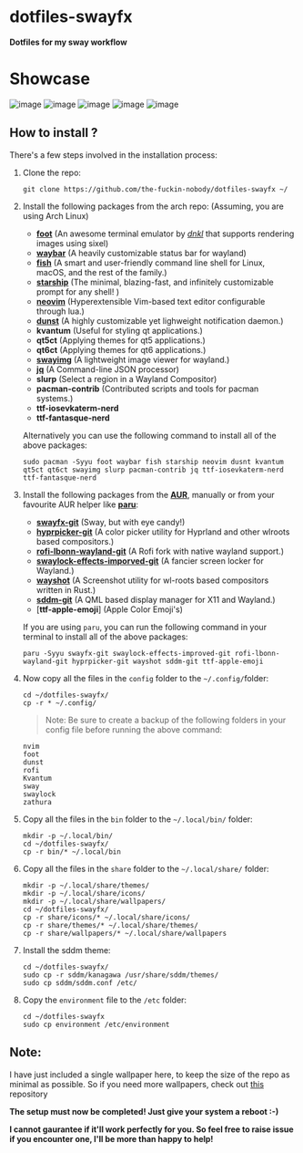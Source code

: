 # dotfiles-swayfx

**Dotfiles for my sway workflow**
# Showcase
![image](https://github.com/the-fuckin-nobody/dotfiles-swayfx/assets/97352165/9a08993a-7197-495b-9f65-d3e3dae19dc9)
![image](https://github.com/the-fuckin-nobody/dotfiles-swayfx/assets/97352165/3643461d-5a1c-4a4a-b242-31fedcb1cf6b)
![image](https://github.com/the-fuckin-nobody/dotfiles-swayfx/assets/97352165/4323cda9-507a-4b4f-bb93-0d001fd3e775)
![image](https://github.com/the-fuckin-nobody/dotfiles-swayfx/assets/97352165/e9f716d1-8353-41b0-9bff-a04155a23ed2)
![image](https://github.com/the-fuckin-nobody/dotfiles-swayfx/assets/97352165/cbcee880-4439-47b6-9aa4-104fa27d4d4a)



## How to install ?

There's a few steps involved in the installation process: 

1. Clone the repo:
    ```
    git clone https://github.com/the-fuckin-nobody/dotfiles-swayfx ~/
    ```

1. Install the following packages from the arch repo: (Assuming, you are using Arch Linux)
    - [**foot**](https://codeberg.org/dnkl/foot) (An awesome terminal emulator by [*dnkl*](https://codeberg.org/dnkl) that supports rendering images using sixel)
    - [**waybar**](https://github.com/Alexays/Waybar) (A heavily customizable status bar for wayland)
    - [**fish**](https://fishshell.com) (A smart and user-friendly command line shell for Linux, macOS, and the rest of the family.)
    - [**starship**](https://starship.rs) (The minimal, blazing-fast, and infinitely customizable prompt for any shell! )
    - [**neovim**](https://nvim.io) (Hyperextensible Vim-based text editor configurable through lua.)
    - [**dunst**](https://dunst-project.org) (A highly customizable yet lighweight notification daemon.)
    - **kvantum** (Useful for styling qt applications.)
    - **qt5ct** (Applying themes for qt5 applications.)
    - **qt6ct** (Applying themes for qt6 applications.)
    - [**swayimg**](https://github.com/artemsen/swayimg) (A lightweight image viewer for wayland.)
    - [**jq**](https://github.com/jqlang/jq) (A Command-line JSON processor)
    - **slurp** (Select a region in a Wayland Compositor)
    - **pacman-contrib** (Contributed scripts and tools for pacman systems.)
    - **ttf-iosevkaterm-nerd**
    - **ttf-fantasque-nerd**

    Alternatively you can use the following command to install all of the above packages:
    ```
    sudo pacman -Syyu foot waybar fish starship neovim dusnt kvantum qt5ct qt6ct swayimg slurp pacman-contrib jq ttf-iosevkaterm-nerd ttf-fantasque-nerd
    ```

1. Install the following packages from the [**AUR**](https://aur.archlinux.org), manually or from your favourite AUR helper like [**paru**](https:/github.com/https://github.com/Morganamilo/paru):
    - [**swayfx-git**](https://github.com/WillPower3309/swayfx) (Sway, but with eye candy!)
    - [**hyprpicker-git**](https://github.com/hyprwm/hyprpicker) (A color picker utility for Hyprland and other wlroots based compositors.)
    - [**rofi-lbonn-wayland-git**](https://github.com/lbonn/rofi) (A Rofi fork with native wayland support.)
    - [**swaylock-effects-imporved-git**](https://github.com/Xenfo/swaylock-effects-improved) (A fancier screen locker for Wayland.)
    - [**wayshot**](https://github.com/waycrate/wayshot) (A Screenshot utility for wl-roots based compositors written in Rust.)
    - [**sddm-git**](https://github.com/sddm/sddm) (A QML based display manager for X11 and Wayland.)
    - [**ttf-apple-emoji**] (Apple Color Emoji's)

    If you are using `paru`, you can run the following command in your terminal to install all of the above packages:
    ```
    paru -Syyu swayfx-git swaylock-effects-improved-git rofi-lbonn-wayland-git hyprpicker-git wayshot sddm-git ttf-apple-emoji
    ```

1. Now copy all the files in the `config` folder to the `~/.config/`folder: 
    ```
    cd ~/dotfiles-swayfx/
    cp -r * ~/.config/
    ```
    > Note: Be sure to create a backup of the following folders in your config file before running the above command:
    ```
    nvim
    foot
    dunst
    rofi
    Kvantum
    sway
    swaylock
    zathura
    ```

1. Copy all the files in the `bin` folder to the `~/.local/bin/` folder:
    ```
    mkdir -p ~/.local/bin/
    cd ~/dotfiles-swayfx/
    cp -r bin/* ~/.local/bin 
    ```

1. Copy all the files in the `share` folder to the `~/.local/share/` folder:
    ```
    mkdir -p ~/.local/share/themes/
    mkdir -p ~/.local/share/icons/
    mkdir -p ~/.local/share/wallpapers/
    cd ~/dotfiles-swayfx/
    cp -r share/icons/* ~/.local/share/icons/
    cp -r share/themes/* ~/.local/share/themes/
    cp -r share/wallpapers/* ~/.local/share/wallpapers
    ```
1. Install the sddm theme:
    ```
    cd ~/dotfiles-swayfx/
    sudo cp -r sddm/kanagawa /usr/share/sddm/themes/
    sudo cp sddm/sddm.conf /etc/
    ```

1. Copy the `environment` file to the `/etc` folder:
    ```
    cd ~/dotfiles-swayfx
    sudo cp environment /etc/environment
    ```
## Note:
I have just included a single wallpaper here, to keep the size of the repo as minimal as possible. So if you need more wallpapers, check out [this](https://github.com/the-fuckin-nobody/wallpapers) repository

**The setup must now be completed! Just give your system a reboot :-)**

**I cannot gaurantee if it'll work perfectly for you. So feel free to raise issue if you encounter one, I'll be more than happy to help!**

